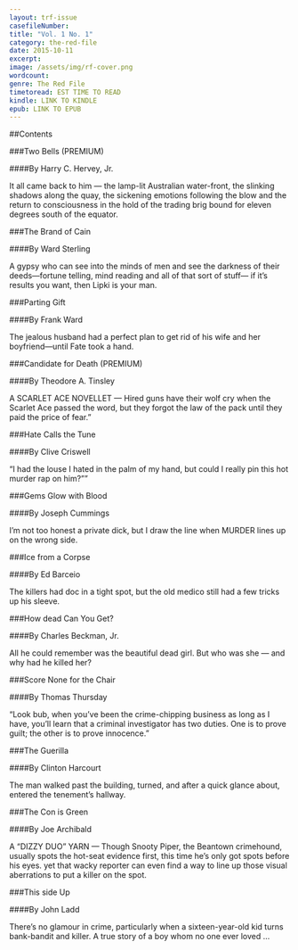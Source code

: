 ```yaml
---
layout: trf-issue
casefileNumber: 
title: "Vol. 1 No. 1"
category: the-red-file
date: 2015-10-11
excerpt: 
image: /assets/img/rf-cover.png
wordcount: 
genre: The Red File
timetoread: EST TIME TO READ
kindle: LINK TO KINDLE
epub: LINK TO EPUB
--- 
```


##Contents

###Two Bells (PREMIUM)

####By Harry C. Hervey, Jr.

It all came back to him — the lamp-lit Australian water-front, the slinking shadows along the quay, the sickening emotions following the blow and the return to consciousness in the hold of the trading brig bound for eleven degrees south of the equator.

###The Brand of Cain

####By Ward Sterling

A gypsy who can see into the minds of men and see the darkness of their deeds—fortune telling, mind reading and all of that sort of stuff— if it’s results you want, then Lipki is your man.

###Parting Gift

####By Frank Ward

The jealous husband had a perfect plan to get rid of his wife and her boyfriend—until Fate took a hand.

###Candidate for Death (PREMIUM)

####By Theodore A. Tinsley

A SCARLET ACE NOVELLET — Hired guns have their wolf cry when the Scarlet Ace passed the word, but they forgot the law of the pack until they paid the price of fear.”

###Hate Calls the Tune

####By Clive Criswell

“I had the louse I hated in the palm of my hand, but could I really pin this hot murder rap on him?””

###Gems Glow with Blood

####By Joseph Cummings

I’m not too honest a private dick, but I draw the line when MURDER lines up on the wrong side.

###Ice from a Corpse

####By Ed Barceio

The killers had doc in a tight spot, but the old medico still had a few tricks up his sleeve.

###How dead Can You Get?

####By Charles Beckman, Jr.

All he could remember was the beautiful dead girl. But who was she — and why had he killed her?

###Score None for the Chair

####By Thomas Thursday

“Look bub, when you’ve been the crime-chipping business as long as I have, you’ll learn that a criminal investigator has two duties. One is to prove guilt; the other is to prove innocence.”

###The Guerilla

####By Clinton Harcourt

The man walked past the building, turned, and after a quick glance about, entered the tenement’s hallway.

###The Con is Green

####By Joe Archibald

A “DIZZY DUO” YARN — Though Snooty Piper, the Beantown crimehound, usually spots the hot-seat evidence first, this time he’s only got spots before his eyes. yet that wacky reporter can even find a way to line up those visual aberrations to put a killer on the spot.

###This side Up

####By John Ladd

There’s no glamour in crime, particularly when a sixteen-year-old kid turns bank-bandit and killer. A true story of a boy whom no one ever loved …